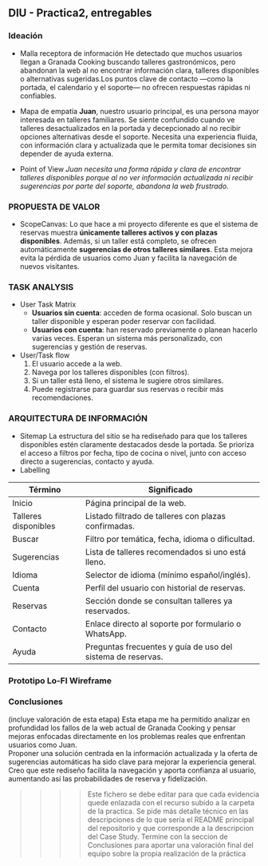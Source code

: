 ## DIU - Practica2, entregables

### Ideación 
* Malla receptora de información
  He detectado que muchos usuarios llegan a Granada Cooking buscando talleres gastronómicos, pero abandonan la web al no encontrar información clara, talleres disponibles o alternativas sugeridas.Los puntos clave de contacto —como la portada, el calendario y el soporte— no ofrecen respuestas rápidas ni confiables.

* Mapa de empatía
  **Juan**, nuestro usuario principal, es una persona mayor interesada en talleres familiares. Se siente confundido cuando ve talleres desactualizados en la portada y decepcionado al no recibir opciones alternativas desde el soporte. Necesita una experiencia fluida, con información clara y actualizada que le permita tomar decisiones sin depender de ayuda externa.
* Point of View
  *Juan necesita una forma rápida y clara de encontrar talleres disponibles porque al no ver información actualizada ni recibir sugerencias por parte del soporte, abandona la web frustrado.*


### PROPUESTA DE VALOR
* ScopeCanvas: 
  Lo que hace a mi proyecto diferente es que el sistema de reservas muestra **únicamente talleres activos y con plazas disponibles**. Además, si un taller está completo, se ofrecen automáticamente **sugerencias de otros talleres similares**. Esta mejora evita la pérdida de usuarios como Juan y facilita la navegación de nuevos visitantes.


### TASK ANALYSIS

* User Task Matrix
  - **Usuarios sin cuenta**: acceden de forma ocasional. Solo buscan un taller disponible y esperan poder reservar con facilidad.
  - **Usuarios con cuenta**: han reservado previamente o planean hacerlo varias veces. Esperan un sistema más personalizado, con sugerencias y gestión de reservas.
* User/Task flow
  1. El usuario accede a la web.
  2. Navega por los talleres disponibles (con filtros).
  3. Si un taller está lleno, el sistema le sugiere otros similares.
  4. Puede registrarse para guardar sus reservas o recibir más recomendaciones.

### ARQUITECTURA DE INFORMACIÓN

* Sitemap
  La estructura del sitio se ha rediseñado para que los talleres disponibles estén claramente destacados desde la portada. Se prioriza el acceso a filtros por fecha, tipo de cocina o nivel, junto con acceso directo a sugerencias, contacto y ayuda.
* Labelling

| Término               | Significado                                                                 |
|-----------------------|------------------------------------------------------------------------------|
| Inicio                | Página principal de la web.                                                  |
| Talleres disponibles  | Listado filtrado de talleres con plazas confirmadas.                        |
| Buscar                | Filtro por temática, fecha, idioma o dificultad.                            |
| Sugerencias           | Lista de talleres recomendados si uno está lleno.                           |
| Idioma                | Selector de idioma (mínimo español/inglés).                                 |
| Cuenta                | Perfil del usuario con historial de reservas.                               |
| Reservas              | Sección donde se consultan talleres ya reservados.                          |
| Contacto              | Enlace directo al soporte por formulario o WhatsApp.                        |
| Ayuda                 | Preguntas frecuentes y guía de uso del sistema de reservas. 

### Prototipo Lo-FI Wireframe 


### Conclusiones  
(incluye valoración de esta etapa)
Esta etapa me ha permitido analizar en profundidad los fallos de la web actual de Granada Cooking y pensar mejoras enfocadas directamente en los problemas reales que enfrentan usuarios como Juan.  
Proponer una solución centrada en la información actualizada y la oferta de sugerencias automáticas ha sido clave para mejorar la experiencia general.  
Creo que este rediseño facilita la navegación y aporta confianza al usuario, aumentando así las probabilidades de reserva y fidelización.

>>>> Este fichero se debe editar para que cada evidencia quede enlazada con el recurso subido a la carpeta de la practica. Se pide más detalle técnico en las descripciones de lo que sería el README principal del repositorio y que corresponde a la descripcion del Case Study.
>>>> Termine con la seccion de Conclusiones para aportar una valoración final del equipo sobre la propia realización de la práctica
